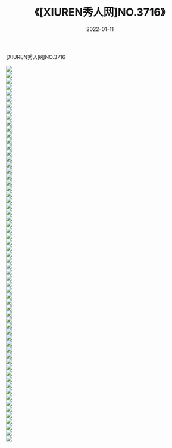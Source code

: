 ﻿---
layout: post
title:  《[XIUREN秀人网]NO.3716》
date:   2022-01-11
img: http://pic.660000.xyz/1:/秀人网/秀人网第04部分/[XIUREN秀人网]NO.3716/000.jpg
categories: [美女, 清纯, 唯美]
---

[XIUREN秀人网]NO.3716

 ![](http://pic.660000.xyz/1:/秀人网/秀人网第04部分/[XIUREN秀人网]NO.3716/001.jpg) <br>![](http://pic.660000.xyz/1:/秀人网/秀人网第04部分/[XIUREN秀人网]NO.3716/002.jpg) <br>![](http://pic.660000.xyz/1:/秀人网/秀人网第04部分/[XIUREN秀人网]NO.3716/003.jpg) <br>![](http://pic.660000.xyz/1:/秀人网/秀人网第04部分/[XIUREN秀人网]NO.3716/004.jpg) <br>![](http://pic.660000.xyz/1:/秀人网/秀人网第04部分/[XIUREN秀人网]NO.3716/005.jpg) <br>![](http://pic.660000.xyz/1:/秀人网/秀人网第04部分/[XIUREN秀人网]NO.3716/006.jpg) <br>![](http://pic.660000.xyz/1:/秀人网/秀人网第04部分/[XIUREN秀人网]NO.3716/007.jpg) <br>![](http://pic.660000.xyz/1:/秀人网/秀人网第04部分/[XIUREN秀人网]NO.3716/008.jpg) <br>![](http://pic.660000.xyz/1:/秀人网/秀人网第04部分/[XIUREN秀人网]NO.3716/009.jpg) <br>![](http://pic.660000.xyz/1:/秀人网/秀人网第04部分/[XIUREN秀人网]NO.3716/010.jpg) <br>![](http://pic.660000.xyz/1:/秀人网/秀人网第04部分/[XIUREN秀人网]NO.3716/011.jpg) <br>![](http://pic.660000.xyz/1:/秀人网/秀人网第04部分/[XIUREN秀人网]NO.3716/012.jpg) <br>![](http://pic.660000.xyz/1:/秀人网/秀人网第04部分/[XIUREN秀人网]NO.3716/013.jpg) <br>![](http://pic.660000.xyz/1:/秀人网/秀人网第04部分/[XIUREN秀人网]NO.3716/014.jpg) <br>![](http://pic.660000.xyz/1:/秀人网/秀人网第04部分/[XIUREN秀人网]NO.3716/015.jpg) <br>![](http://pic.660000.xyz/1:/秀人网/秀人网第04部分/[XIUREN秀人网]NO.3716/016.jpg) <br>![](http://pic.660000.xyz/1:/秀人网/秀人网第04部分/[XIUREN秀人网]NO.3716/017.jpg) <br>![](http://pic.660000.xyz/1:/秀人网/秀人网第04部分/[XIUREN秀人网]NO.3716/018.jpg) <br>![](http://pic.660000.xyz/1:/秀人网/秀人网第04部分/[XIUREN秀人网]NO.3716/019.jpg) <br>![](http://pic.660000.xyz/1:/秀人网/秀人网第04部分/[XIUREN秀人网]NO.3716/020.jpg) <br>![](http://pic.660000.xyz/1:/秀人网/秀人网第04部分/[XIUREN秀人网]NO.3716/021.jpg) <br>![](http://pic.660000.xyz/1:/秀人网/秀人网第04部分/[XIUREN秀人网]NO.3716/022.jpg) <br>![](http://pic.660000.xyz/1:/秀人网/秀人网第04部分/[XIUREN秀人网]NO.3716/023.jpg) <br>![](http://pic.660000.xyz/1:/秀人网/秀人网第04部分/[XIUREN秀人网]NO.3716/024.jpg) <br>![](http://pic.660000.xyz/1:/秀人网/秀人网第04部分/[XIUREN秀人网]NO.3716/025.jpg) <br>![](http://pic.660000.xyz/1:/秀人网/秀人网第04部分/[XIUREN秀人网]NO.3716/026.jpg) <br>![](http://pic.660000.xyz/1:/秀人网/秀人网第04部分/[XIUREN秀人网]NO.3716/027.jpg) <br>![](http://pic.660000.xyz/1:/秀人网/秀人网第04部分/[XIUREN秀人网]NO.3716/028.jpg) <br>![](http://pic.660000.xyz/1:/秀人网/秀人网第04部分/[XIUREN秀人网]NO.3716/029.jpg) <br>![](http://pic.660000.xyz/1:/秀人网/秀人网第04部分/[XIUREN秀人网]NO.3716/030.jpg) <br>![](http://pic.660000.xyz/1:/秀人网/秀人网第04部分/[XIUREN秀人网]NO.3716/031.jpg) <br>![](http://pic.660000.xyz/1:/秀人网/秀人网第04部分/[XIUREN秀人网]NO.3716/032.jpg) <br>![](http://pic.660000.xyz/1:/秀人网/秀人网第04部分/[XIUREN秀人网]NO.3716/033.jpg) <br>![](http://pic.660000.xyz/1:/秀人网/秀人网第04部分/[XIUREN秀人网]NO.3716/034.jpg) <br>![](http://pic.660000.xyz/1:/秀人网/秀人网第04部分/[XIUREN秀人网]NO.3716/035.jpg) <br>![](http://pic.660000.xyz/1:/秀人网/秀人网第04部分/[XIUREN秀人网]NO.3716/036.jpg) <br>![](http://pic.660000.xyz/1:/秀人网/秀人网第04部分/[XIUREN秀人网]NO.3716/037.jpg) <br>![](http://pic.660000.xyz/1:/秀人网/秀人网第04部分/[XIUREN秀人网]NO.3716/038.jpg) <br>![](http://pic.660000.xyz/1:/秀人网/秀人网第04部分/[XIUREN秀人网]NO.3716/039.jpg) <br>![](http://pic.660000.xyz/1:/秀人网/秀人网第04部分/[XIUREN秀人网]NO.3716/040.jpg) <br>![](http://pic.660000.xyz/1:/秀人网/秀人网第04部分/[XIUREN秀人网]NO.3716/041.jpg) <br>![](http://pic.660000.xyz/1:/秀人网/秀人网第04部分/[XIUREN秀人网]NO.3716/042.jpg) <br>![](http://pic.660000.xyz/1:/秀人网/秀人网第04部分/[XIUREN秀人网]NO.3716/043.jpg) <br>![](http://pic.660000.xyz/1:/秀人网/秀人网第04部分/[XIUREN秀人网]NO.3716/044.jpg) <br>![](http://pic.660000.xyz/1:/秀人网/秀人网第04部分/[XIUREN秀人网]NO.3716/045.jpg) <br>![](http://pic.660000.xyz/1:/秀人网/秀人网第04部分/[XIUREN秀人网]NO.3716/046.jpg) <br>![](http://pic.660000.xyz/1:/秀人网/秀人网第04部分/[XIUREN秀人网]NO.3716/047.jpg) <br>![](http://pic.660000.xyz/1:/秀人网/秀人网第04部分/[XIUREN秀人网]NO.3716/048.jpg) <br>![](http://pic.660000.xyz/1:/秀人网/秀人网第04部分/[XIUREN秀人网]NO.3716/049.jpg) <br>![](http://pic.660000.xyz/1:/秀人网/秀人网第04部分/[XIUREN秀人网]NO.3716/050.jpg) <br>![](http://pic.660000.xyz/1:/秀人网/秀人网第04部分/[XIUREN秀人网]NO.3716/051.jpg) <br>![](http://pic.660000.xyz/1:/秀人网/秀人网第04部分/[XIUREN秀人网]NO.3716/052.jpg) <br>![](http://pic.660000.xyz/1:/秀人网/秀人网第04部分/[XIUREN秀人网]NO.3716/053.jpg) <br>![](http://pic.660000.xyz/1:/秀人网/秀人网第04部分/[XIUREN秀人网]NO.3716/054.jpg) <br>![](http://pic.660000.xyz/1:/秀人网/秀人网第04部分/[XIUREN秀人网]NO.3716/055.jpg) <br>![](http://pic.660000.xyz/1:/秀人网/秀人网第04部分/[XIUREN秀人网]NO.3716/056.jpg) <br>![](http://pic.660000.xyz/1:/秀人网/秀人网第04部分/[XIUREN秀人网]NO.3716/057.jpg) <br>![](http://pic.660000.xyz/1:/秀人网/秀人网第04部分/[XIUREN秀人网]NO.3716/058.jpg) <br>![](http://pic.660000.xyz/1:/秀人网/秀人网第04部分/[XIUREN秀人网]NO.3716/059.jpg) <br>![](http://pic.660000.xyz/1:/秀人网/秀人网第04部分/[XIUREN秀人网]NO.3716/060.jpg) <br>![](http://pic.660000.xyz/1:/秀人网/秀人网第04部分/[XIUREN秀人网]NO.3716/061.jpg) <br>![](http://pic.660000.xyz/1:/秀人网/秀人网第04部分/[XIUREN秀人网]NO.3716/062.jpg) <br>![](http://pic.660000.xyz/1:/秀人网/秀人网第04部分/[XIUREN秀人网]NO.3716/063.jpg) <br>